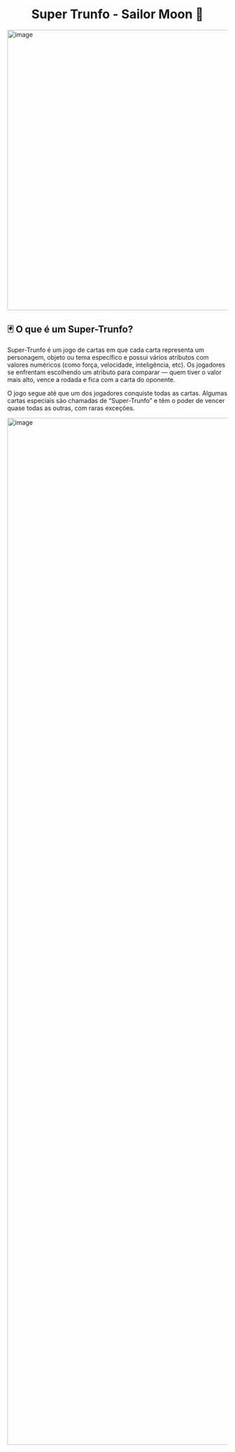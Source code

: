 <h1 align="center">Super Trunfo - Sailor Moon 🌠</h1>

<img width="1198" height="641" alt="image" src="https://github.com/user-attachments/assets/a8673b4a-2eb5-487b-b26f-c499da63dc43" />

<h2>🃏 O que é um Super-Trunfo?</h2>
<p>Super-Trunfo é um jogo de cartas em que cada carta representa um personagem, objeto ou tema específico e possui vários atributos com valores numéricos (como força, velocidade, inteligência, etc). Os jogadores se enfrentam escolhendo um atributo para comparar — quem tiver o valor mais alto, vence a rodada e fica com a carta do oponente.

O jogo segue até que um dos jogadores conquiste todas as cartas. Algumas cartas especiais são chamadas de “Super-Trunfo” e têm o poder de vencer quase todas as outras, com raras exceções.

</p>

<img width="670" height="2348" alt="image" src="https://github.com/user-attachments/assets/1057e9e7-ef0f-4693-9bf6-270197246c19" />


